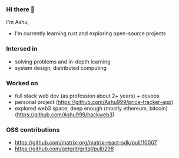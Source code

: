 ### Hi there 👋

I'm Ashu,

- I’m currently learning rust and exploring open-source projects

### Intersed in
- solving problems and in-depth learning
- system design, distributed computing

### Worked on
- full stack web dev (as profession about 2+ years) + devops
- personal project (https://github.com/Ashu999/price-tracker-app)
- explored web3 space, deep enough (mostly ethereum, bitcoin)  (https://github.com/Ashu999/hackweb3)

### OSS contributions
- https://github.com/matrix-org/matrix-react-sdk/pull/10007
- https://github.com/getgrit/gritql/pull/298
